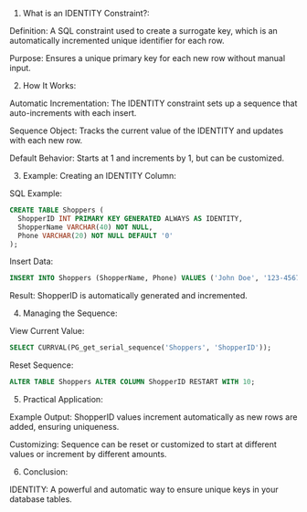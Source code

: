 1. What is an IDENTITY Constraint?:

Definition: A SQL constraint used to create a surrogate key, which is an automatically incremented unique identifier for each row.

Purpose: Ensures a unique primary key for each new row without manual input.

2. How It Works:

Automatic Incrementation: The IDENTITY constraint sets up a sequence that auto-increments with each insert.

Sequence Object: Tracks the current value of the IDENTITY and updates with each new row.

Default Behavior: Starts at 1 and increments by 1, but can be customized.

3. Example: Creating an IDENTITY Column:

SQL Example:

```sql
CREATE TABLE Shoppers (
  ShopperID INT PRIMARY KEY GENERATED ALWAYS AS IDENTITY,
  ShopperName VARCHAR(40) NOT NULL,
  Phone VARCHAR(20) NOT NULL DEFAULT '0'
);
```

Insert Data:

```sql
INSERT INTO Shoppers (ShopperName, Phone) VALUES ('John Doe', '123-4567');
```

Result: ShopperID is automatically generated and incremented.

4. Managing the Sequence:

View Current Value:

```sql
SELECT CURRVAL(PG_get_serial_sequence('Shoppers', 'ShopperID'));
```

Reset Sequence:

```sql
ALTER TABLE Shoppers ALTER COLUMN ShopperID RESTART WITH 10;
```

5. Practical Application:

Example Output: ShopperID values increment automatically as new rows are added, ensuring uniqueness.

Customizing: Sequence can be reset or customized to start at different values or increment by different amounts.

6. Conclusion:

IDENTITY: A powerful and automatic way to ensure unique keys in your database tables.
